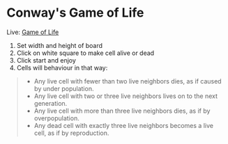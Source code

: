 # Conway's Game of Life

Live: [Game of Life](https://patrykrudzinski.github.io/game_of_life/)

1. Set width and height of board
2. Click on white square to make cell alive or dead
3. Click start and enjoy
4. Cells will behaviour in that way:
> * Any live cell with fewer than two live neighbors dies, as if caused by under population.
> * Any live cell with two or three live neighbors lives on to the next generation.
> * Any live cell with more than three live neighbors dies, as if by overpopulation.
> * Any dead cell with exactly three live neighbors becomes a live cell, as if by reproduction. 


